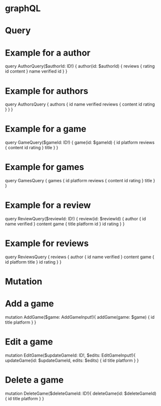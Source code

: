 # graphQL
# Query
# Example for a author
query AuthorQuery($authorId: ID!) {
    author(id: $authorId) {
        reviews {
            rating
            id
            content
        }
        name
        verified
        id
    }
}
# Example for authors
query AuthorsQuery {
    authors {
        id
        name
        verified
        reviews {
            content
            id
            rating
        }
    }
}
# Example for a game
query GameQuery($gameId: ID!) {
    game(id: $gameId) {
        id
        platform
        reviews {
            content
            id
            rating
        }
        title
    }
}
# Example for games
query GamesQuery {
    games {
        id
        platform
        reviews {
            content
            id
            rating
        }
        title
    }
}
# Example for a review
query ReviewQuery($reviewId: ID!) {
    review(id: $reviewId) {
        author {
            id
            name
            verified
        }
        content
        game {
            title
            platform
            id
        }
        id
        rating
    }
}
# Example for reviews
query ReviewsQuery {
    reviews {
        author {
            id
            name
            verified
        }
        content
        game {
            id
            platform
            title
        }
        id
        rating
    }
}

# Mutation
# Add a game
mutation AddGame($game: AddGameInput!){
    addGame(game: $game) {
        id
        title
        platform 
    }
}

# Edit a game
mutation EditGame($updateGameId: ID!, $edits: EditGameInput!){
    updateGame(id: $updateGameId, edits: $edits) {
        id
        title
        platform
    }
}

# Delete a game
mutation DeleteGame($deleteGameId: ID!){
    deleteGame(id: $deleteGameId) {
        id
        title
        platform
    }
}